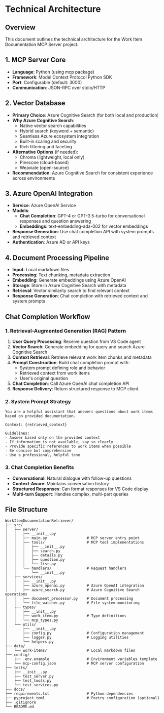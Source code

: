 # Technical Architecture

## Overview

This document outlines the technical architecture for the Work Item Documentation MCP Server project.

## 1. MCP Server Core

- **Language**: Python (using mcp package)
- **Framework**: Model Context Protocol Python SDK
- **Port**: Configurable (default: 3000)
- **Communication**: JSON-RPC over stdio/HTTP

## 2. Vector Database

- **Primary Choice**: Azure Cognitive Search (for both local and production)
- **Why Azure Cognitive Search**:
  - Native vector search capabilities
  - Hybrid search (keyword + semantic)
  - Seamless Azure ecosystem integration
  - Built-in scaling and security
  - Rich filtering and faceting
- **Alternative Options** (if needed):
  - Chroma (lightweight, local only)
  - Pinecone (cloud-based)
  - Weaviate (open-source)
- **Recommendation**: Azure Cognitive Search for consistent experience across environments

## 3. Azure OpenAI Integration

- **Service**: Azure OpenAI Service
- **Models**:
  - **Chat Completion**: GPT-4 or GPT-3.5-turbo for conversational responses and question answering
  - **Embeddings**: text-embedding-ada-002 for vector embeddings
- **Response Generation**: Use chat completion API with system prompts and retrieved context
- **Authentication**: Azure AD or API keys

## 4. Document Processing Pipeline

- **Input**: Local markdown files
- **Processing**: Text chunking, metadata extraction
- **Embedding**: Generate embeddings using Azure OpenAI
- **Storage**: Store in Azure Cognitive Search with metadata
- **Retrieval**: Vector similarity search to find relevant context
- **Response Generation**: Chat completion with retrieved context and system prompts

## Chat Completion Workflow

### 1. Retrieval-Augmented Generation (RAG) Pattern

1. **User Query Processing**: Receive question from VS Code agent
2. **Vector Search**: Generate embedding for query and search Azure Cognitive Search
3. **Context Retrieval**: Retrieve relevant work item chunks and metadata
4. **Prompt Construction**: Build chat completion prompt with:
   - System prompt defining role and behavior
   - Retrieved context from work items
   - User's original question
5. **Chat Completion**: Call Azure OpenAI chat completion API
6. **Response Delivery**: Return structured response to MCP client

### 2. System Prompt Strategy

```
You are a helpful assistant that answers questions about work items based on provided documentation.

Context: {retrieved_context}

Guidelines:
- Answer based only on the provided context
- If information is not available, say so clearly
- Provide specific references to work items when possible
- Be concise but comprehensive
- Use a professional, helpful tone
```

### 3. Chat Completion Benefits

- **Conversational**: Natural dialogue with follow-up questions
- **Context-Aware**: Maintains conversation history
- **Structured Responses**: Can format responses for VS Code display
- **Multi-turn Support**: Handles complex, multi-part queries

## File Structure

```
WorkItemDocumentationRetriever/
├── src/
│   ├── server/
│   │   ├── __init__.py
│   │   ├── main.py                  # MCP server entry point
│   │   ├── tools/                   # MCP tool implementations
│   │   │   ├── __init__.py
│   │   │   ├── search.py
│   │   │   ├── details.py
│   │   │   ├── question.py
│   │   │   └── list.py
│   │   └── handlers/                # Request handlers
│   │       └── __init__.py
│   ├── services/
│   │   ├── __init__.py
│   │   ├── azure_openai.py          # Azure OpenAI integration
│   │   ├── azure_search.py          # Azure Cognitive Search operations
│   │   ├── document_processor.py    # Document processing
│   │   └── file_watcher.py          # File system monitoring
│   ├── types/
│   │   ├── __init__.py
│   │   ├── work_item.py             # Type definitions
│   │   └── mcp_types.py
│   └── utils/
│       ├── __init__.py
│       ├── config.py                # Configuration management
│       ├── logger.py                # Logging utilities
│       └── helpers.py
├── data/
│   └── work-items/                  # Local markdown files
├── config/
│   ├── .env.example                 # Environment variables template
│   └── mcp-config.json              # MCP server configuration
├── tests/
│   ├── __init__.py
│   ├── test_server.py
│   ├── test_tools.py
│   └── test_services.py
├── docs/
├── requirements.txt                 # Python dependencies
├── pyproject.toml                   # Poetry configuration (optional)
├── .gitignore
└── README.md
```
